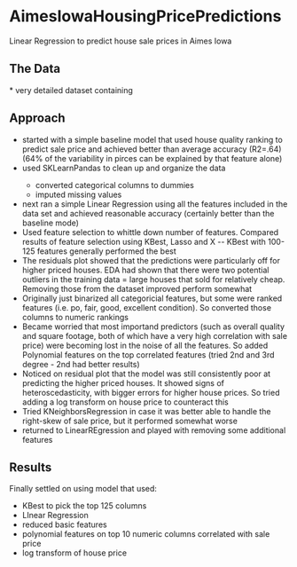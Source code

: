 # AimesIowaHousingPricePredictions
Linear Regression to predict house sale prices in Aimes Iowa

<h2>The Data</h2>
* very detailed dataset containing 

<h2>Approach</h2>
<ul>
<li>started with a simple baseline model that used house quality ranking to predict sale price and achieved better than average accuracy (R2=.64) (64% of the variability in pirces can be explained by that feature alone)</li>
<li>used SKLearnPandas to clean up and organize the data</li>
 <ul>
  <li>converted categorical columns to dummies</li>
  <li>imputed missing values</li>
  </ul>
<li> next ran a simple Linear Regression using all the features included in the data set and achieved reasonable accuracy (certainly better than the baseline mode)</li>
<li>Used feature selection to whittle down number of features.  Compared results of feature selection using KBest, Lasso and X -- KBest with 100-125 features generally performed the best</li>
<li>The residuals plot showed that the predictions were particularly off for higher priced houses.  EDA had shown that there were two potential outliers in the training data = large houses that sold for relatively cheap.  Removing those from the dataset improved perform somewhat</li>
<li>Originally just binarized all categoricial features, but some were ranked features (i.e. po, fair, good, excellent condition).  So converted those columns to numeric rankings</li>
<li>Became worried that most importand predictors (such as overall quality and square footage, both of which have a very high correlation with sale price) were becoming lost in the noise of all the features. So added Polynomial features on the top correlated features (tried 2nd and 3rd degree - 2nd had better results)</li>
<li>Noticed on residual plot that the model was still consistently poor at predicting the higher priced houses. It showed signs of heteroscedasticity, with bigger errors for higher house prices. So tried adding a log transform on house price to counteract this </li>
<li>Tried KNeighborsRegression in case it was better able to handle the right-skew of sale price, but it performed somewhat worse</li>
<li>returned to LinearREgression and played with removing some additional features</li>
</ul>


<h2>Results</h2>

Finally settled on using model that used:
<ul>
<li>KBest to pick the top 125 columns</li>
<li>LInear Regression</li>
<li>reduced basic features</li>
<li>polynomial features on top 10 numeric columns correlated with sale price</li>
<li>log transform of house price</li>
</ul>
